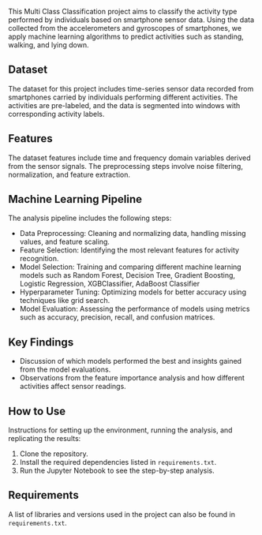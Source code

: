 This Multi Class Classification project aims to classify the activity type performed by individuals based on smartphone sensor data. Using the data collected from the accelerometers and gyroscopes of smartphones, we apply machine learning algorithms to predict activities such as standing, walking, and lying down.

## Dataset
The dataset for this project includes time-series sensor data recorded from smartphones carried by individuals performing different activities. The activities are pre-labeled, and the data is segmented into windows with corresponding activity labels.

## Features
The dataset features include time and frequency domain variables derived from the sensor signals. The preprocessing steps involve noise filtering, normalization, and feature extraction.

## Machine Learning Pipeline
The analysis pipeline includes the following steps:
- Data Preprocessing: Cleaning and normalizing data, handling missing values, and feature scaling.
- Feature Selection: Identifying the most relevant features for activity recognition.
- Model Selection: Training and comparing different machine learning models such as Random Forest, Decision Tree, Gradient Boosting, Logistic Regression, XGBClassifier, AdaBoost Classifier
- Hyperparameter Tuning: Optimizing models for better accuracy using techniques like grid search.
- Model Evaluation: Assessing the performance of models using metrics such as accuracy, precision, recall, and confusion matrices.

## Key Findings
- Discussion of which models performed the best and insights gained from the model evaluations.
- Observations from the feature importance analysis and how different activities affect sensor readings.

## How to Use
Instructions for setting up the environment, running the analysis, and replicating the results:
1. Clone the repository.
2. Install the required dependencies listed in `requirements.txt`.
3. Run the Jupyter Notebook to see the step-by-step analysis.

## Requirements
A list of libraries and versions used in the project can also be found in `requirements.txt`.
